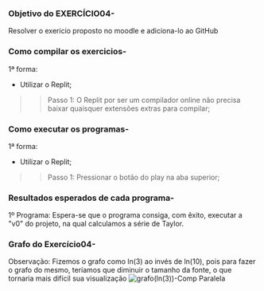 ### Objetivo do EXERCÍCIO04-
Resolver o exericio proposto no moodle e adiciona-lo ao GitHub
### Como compilar os exercicios-

1ª forma:
- Utilizar o Replit;
>> Passo 1: O Replit por ser um compilador online não precisa baixar quaisquer extensões extras para compilar;


### Como executar os programas-

1ª forma:
- Utilizar o Replit;
>> Passo 1: Pressionar o botão do play na aba superior;



### Resultados esperados de cada programa-

1º Programa: Espera-se que o programa consiga, com êxito, executar a "v0" do projeto, na qual calculamos a série de Taylor.

### Grafo do Exercício04-

Observação: Fizemos o grafo como ln(3) ao invés de ln(10), pois para fazer o grafo do mesmo, teríamos que diminuir o tamanho
da fonte, o que tornaria mais difícil sua visualização
![grafo(ln(3))-Comp Paralela](https://user-images.githubusercontent.com/89364149/166167870-1f777448-3cf0-45c3-b5c7-f6f1e984fcb8.png)
